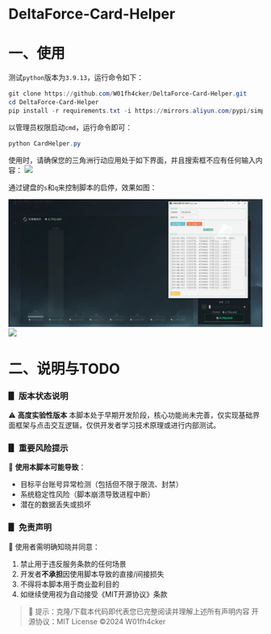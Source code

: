 # DeltaForce-Card-Helper

# 一、使用

测试`python`版本为`3.9.13`，运行命令如下：

```powershell
git clone https://github.com/W01fh4cker/DeltaForce-Card-Helper.git
cd DeltaForce-Card-Helper
pip install -r requirements.txt -i https://mirrors.aliyun.com/pypi/simple
```

以管理员权限启动`cmd`，运行命令即可：

```powershell
python CardHelper.py
```
使用时，请确保您的三角洲行动应用处于如下界面，并且搜索框不应有任何输入内容：
![](https://github.com/user-attachments/assets/69d56d40-b745-49d3-97b0-f45a8ebde2b6)

通过键盘的`s`和`q`来控制脚本的启停，效果如图：

![](https://github.com/W01fh4cker/picx-images-hosting/raw/master/image-20250413031736546.7w70cudjqt.webp)
![](https://github.com/user-attachments/assets/dafaa758-c3cb-4037-b7b7-7b3ed38a241f)

# 二、说明与TODO

### ▋ 版本状态说明

⚠️ **高度实验性版本**
 本脚本处于早期开发阶段，核心功能尚未完善，仅实现基础界面框架与点击交互逻辑，仅供开发者学习技术原理或进行内部测试。

### ▋ 重要风险提示

🚨 **使用本脚本可能导致**：

- 目标平台账号异常检测（包括但不限于限流、封禁）
- 系统稳定性风险（脚本崩溃导致进程中断）
- 潜在的数据丢失或损坏

### ▋ 免责声明

📜 使用者需明确知晓并同意：

1. 禁止用于违反服务条款的任何场景
2. 开发者**不承担**因使用脚本导致的直接/间接损失
3. 不得将本脚本用于商业盈利目的
4. 如继续使用视为自动接受《MIT开源协议》条款

> 📌 提示：克隆/下载本代码即代表您已完整阅读并理解上述所有声明内容
> 开源协议：MIT License ©2024 W01fh4cker
